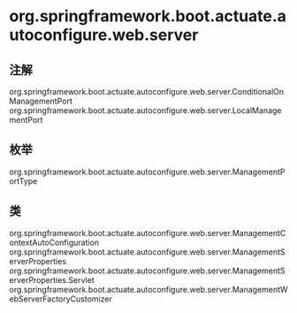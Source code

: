 # org.springframework.boot.actuate.autoconfigure.web.server

## 注解

org.springframework.boot.actuate.autoconfigure.web.server.ConditionalOnManagementPort
org.springframework.boot.actuate.autoconfigure.web.server.LocalManagementPort

## 枚举

org.springframework.boot.actuate.autoconfigure.web.server.ManagementPortType

## 类

org.springframework.boot.actuate.autoconfigure.web.server.ManagementContextAutoConfiguration
org.springframework.boot.actuate.autoconfigure.web.server.ManagementServerProperties
org.springframework.boot.actuate.autoconfigure.web.server.ManagementServerProperties.Servlet
org.springframework.boot.actuate.autoconfigure.web.server.ManagementWebServerFactoryCustomizer<T extends ConfigurableWebServerFactory>




